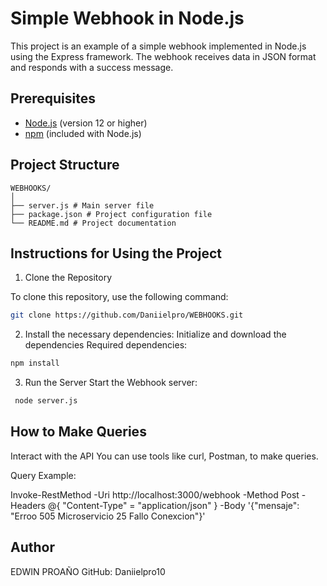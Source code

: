 # Simple Webhook in Node.js

This project is an example of a simple webhook implemented in Node.js using the Express framework. The webhook receives data in JSON format and responds with a success message.

## Prerequisites

- [Node.js](https://nodejs.org/) (version 12 or higher)
- [npm](https://www.npmjs.com/) (included with Node.js)

## Project Structure

```plaintext
WEBHOOKS/
│
├── server.js # Main server file
├── package.json # Project configuration file
└── README.md # Project documentation
```

## Instructions for Using the Project
1. Clone the Repository

To clone this repository, use the following command:

 ```bash
 git clone https://github.com/Daniielpro/WEBHOOKS.git

 ```

2. Install the necessary dependencies:
Initialize and download the dependencies Required dependencies:
 
 ```bash
 npm install
 ```

3. Run the Server
Start the Webhook server:
 
 ```bash
  node server.js
  ```

## How to Make Queries
Interact with the API
You can use tools like curl, Postman, to make queries.

Query Example:

 Invoke-RestMethod -Uri http://localhost:3000/webhook -Method Post -Headers @{ "Content-Type" = "application/json" } -Body '{"mensaje": "Erroo 505 Microservicio 25 Fallo Conexcion"}'


## Author
EDWIN PROAÑO
GitHub: Daniielpro10
